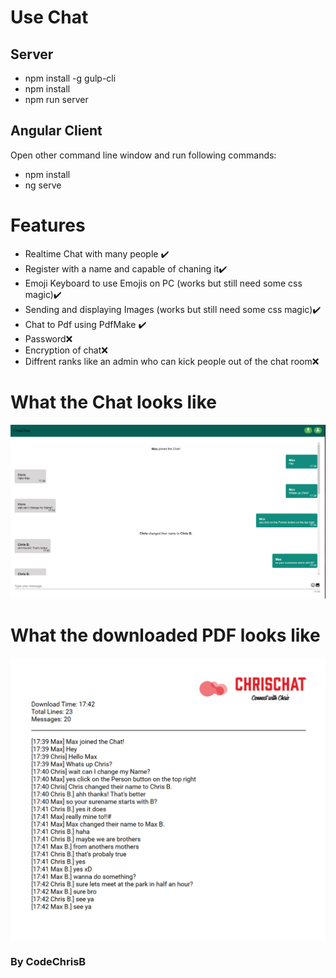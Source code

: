 
# Use Chat
##  Server

- npm install -g gulp-cli
- npm install
- npm run server


## Angular Client

Open other command line window and run following commands:

- npm install
- ng serve


# Features
- Realtime Chat with many people ✔️
- Register with a name and capable of chaning it✔️
- Emoji Keyboard to use Emojis on PC (works but still need some css magic)✔️
- Sending and displaying Images (works but still need some css magic)✔️
- Chat to Pdf using PdfMake ✔️
- Password❌
- Encryption of chat❌
- Diffrent ranks like an admin who can kick people out of the chat room❌

# What the Chat looks like
![Pdf View](https://raw.githubusercontent.com/CodeChrisB/QuickDebugBackend/main/realChat.PNG)



# What the downloaded PDF looks like
![Pdf View](https://raw.githubusercontent.com/CodeChrisB/QuickDebugBackend/main/Chat.PNG)


### By CodeChrisB
